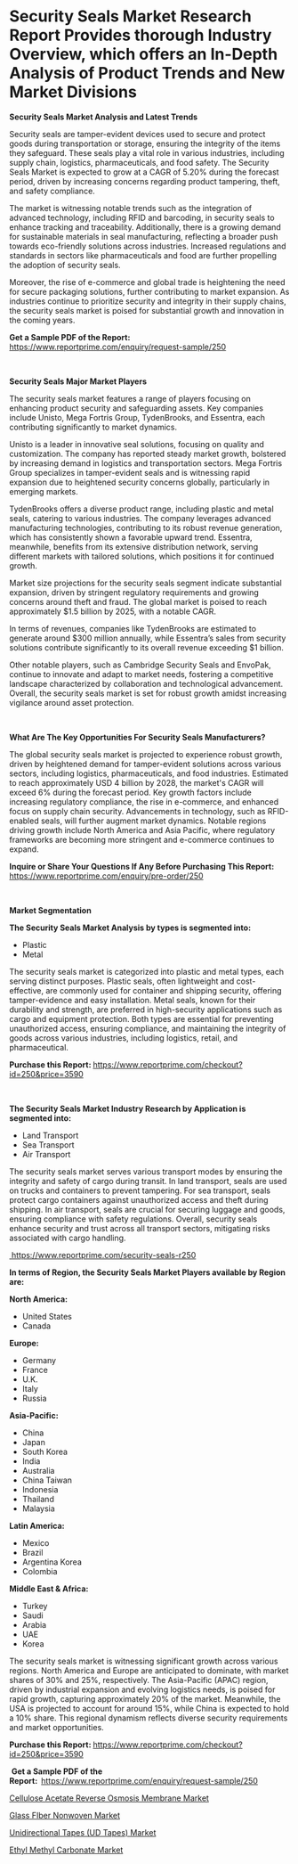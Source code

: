 <p><h1>Security Seals Market Research Report Provides thorough Industry Overview, which offers an In-Depth Analysis of Product Trends and New Market Divisions</h1></p><p><strong>Security Seals Market Analysis and Latest Trends</strong></p>
<p><p>Security seals are tamper-evident devices used to secure and protect goods during transportation or storage, ensuring the integrity of the items they safeguard. These seals play a vital role in various industries, including supply chain, logistics, pharmaceuticals, and food safety. The Security Seals Market is expected to grow at a CAGR of 5.20% during the forecast period, driven by increasing concerns regarding product tampering, theft, and safety compliance.</p><p>The market is witnessing notable trends such as the integration of advanced technology, including RFID and barcoding, in security seals to enhance tracking and traceability. Additionally, there is a growing demand for sustainable materials in seal manufacturing, reflecting a broader push towards eco-friendly solutions across industries. Increased regulations and standards in sectors like pharmaceuticals and food are further propelling the adoption of security seals. </p><p>Moreover, the rise of e-commerce and global trade is heightening the need for secure packaging solutions, further contributing to market expansion. As industries continue to prioritize security and integrity in their supply chains, the security seals market is poised for substantial growth and innovation in the coming years.</p></p>
<p><strong>Get a Sample PDF of the Report:&nbsp;</strong> <a href="https://www.reportprime.com/enquiry/request-sample/250?utm_campaign=2005&utm_medium=2&utm_source=Github&utm_content=ia&utm_term=18032025&utm_id=security-seals">https://www.reportprime.com/enquiry/request-sample/250</a></p>
<p>&nbsp;</p>
<p><strong>Security Seals Major Market Players</strong></p>
<p><p>The security seals market features a range of players focusing on enhancing product security and safeguarding assets. Key companies include Unisto, Mega Fortris Group, TydenBrooks, and Essentra, each contributing significantly to market dynamics.</p><p>Unisto is a leader in innovative seal solutions, focusing on quality and customization. The company has reported steady market growth, bolstered by increasing demand in logistics and transportation sectors. Mega Fortris Group specializes in tamper-evident seals and is witnessing rapid expansion due to heightened security concerns globally, particularly in emerging markets.</p><p>TydenBrooks offers a diverse product range, including plastic and metal seals, catering to various industries. The company leverages advanced manufacturing technologies, contributing to its robust revenue generation, which has consistently shown a favorable upward trend. Essentra, meanwhile, benefits from its extensive distribution network, serving different markets with tailored solutions, which positions it for continued growth.</p><p>Market size projections for the security seals segment indicate substantial expansion, driven by stringent regulatory requirements and growing concerns around theft and fraud. The global market is poised to reach approximately $1.5 billion by 2025, with a notable CAGR.</p><p>In terms of revenues, companies like TydenBrooks are estimated to generate around $300 million annually, while Essentra’s sales from security solutions contribute significantly to its overall revenue exceeding $1 billion.</p><p>Other notable players, such as Cambridge Security Seals and EnvoPak, continue to innovate and adapt to market needs, fostering a competitive landscape characterized by collaboration and technological advancement. Overall, the security seals market is set for robust growth amidst increasing vigilance around asset protection.</p></p>
<p>&nbsp;</p>
<p><strong>What Are The Key Opportunities For Security Seals Manufacturers?</strong></p>
<p><p>The global security seals market is projected to experience robust growth, driven by heightened demand for tamper-evident solutions across various sectors, including logistics, pharmaceuticals, and food industries. Estimated to reach approximately USD 4 billion by 2028, the market's CAGR will exceed 6% during the forecast period. Key growth factors include increasing regulatory compliance, the rise in e-commerce, and enhanced focus on supply chain security. Advancements in technology, such as RFID-enabled seals, will further augment market dynamics. Notable regions driving growth include North America and Asia Pacific, where regulatory frameworks are becoming more stringent and e-commerce continues to expand.</p></p>
<p><strong>Inquire or Share Your Questions If Any Before Purchasing This Report:</strong> <a href="https://www.reportprime.com/enquiry/pre-order/250?utm_campaign=2005&utm_medium=2&utm_source=Github&utm_content=ia&utm_term=18032025&utm_id=security-seals">https://www.reportprime.com/enquiry/pre-order/250</a></p>
<p>&nbsp;</p>
<p><strong>Market Segmentation</strong></p>
<p><strong>The Security Seals Market Analysis by types is segmented into:</strong></p>
<p><ul><li>Plastic</li><li>Metal</li></ul></p>
<p><p>The security seals market is categorized into plastic and metal types, each serving distinct purposes. Plastic seals, often lightweight and cost-effective, are commonly used for container and shipping security, offering tamper-evidence and easy installation. Metal seals, known for their durability and strength, are preferred in high-security applications such as cargo and equipment protection. Both types are essential for preventing unauthorized access, ensuring compliance, and maintaining the integrity of goods across various industries, including logistics, retail, and pharmaceutical.</p></p>
<p><strong>Purchase this Report:&nbsp;</strong><a href="https://www.reportprime.com/checkout?id=250&price=3590&utm_campaign=2005&utm_medium=2&utm_source=Github&utm_content=ia&utm_term=18032025&utm_id=security-seals">https://www.reportprime.com/checkout?id=250&price=3590</a></p>
<p>&nbsp;</p>
<p><strong>The Security Seals Market Industry Research by Application is segmented into:</strong></p>
<p><ul><li>Land Transport</li><li>Sea Transport</li><li>Air Transport</li></ul></p>
<p><p>The security seals market serves various transport modes by ensuring the integrity and safety of cargo during transit. In land transport, seals are used on trucks and containers to prevent tampering. For sea transport, seals protect cargo containers against unauthorized access and theft during shipping. In air transport, seals are crucial for securing luggage and goods, ensuring compliance with safety regulations. Overall, security seals enhance security and trust across all transport sectors, mitigating risks associated with cargo handling.</p></p>
<p><a href="https://www.reportprime.com/security-seals-r250?utm_campaign=2005&utm_medium=2&utm_source=Github&utm_content=ia&utm_term=18032025&utm_id=security-seals">&nbsp;https://www.reportprime.com/security-seals-r250</a></p>
<p><strong>In terms of Region, the Security Seals Market Players available by Region are:</strong></p>
<p>
    <p> <strong> North America: </strong>
        <ul>
            <li>United States</li>
            <li>Canada</li>
        </ul>
        </p> 
    <p> <strong> Europe: </strong>
        <ul>
            <li>Germany</li>
            <li>France</li>
            <li>U.K.</li>
            <li>Italy</li>
            <li>Russia</li>
        </ul>
        </p> 
    <p> <strong> Asia-Pacific: </strong>
        <ul>
            <li>China</li>
            <li>Japan</li>
            <li>South Korea</li>
            <li>India</li>
            <li>Australia</li>
            <li>China Taiwan</li>
            <li>Indonesia</li>
            <li>Thailand</li>
            <li>Malaysia</li>
        </ul>
        </p> 
    <p> <strong> Latin America: </strong>
        <ul>
            <li>Mexico</li>
            <li>Brazil</li>
            <li>Argentina Korea</li>
            <li>Colombia</li>
        </ul>
        </p> 
    <p> <strong> Middle East & Africa: </strong>
        <ul>
            <li>Turkey</li>
            <li>Saudi</li>
            <li>Arabia</li>
            <li>UAE</li>
            <li>Korea</li>
        </ul>
    </p>
    </p>
<p><p>The security seals market is witnessing significant growth across various regions. North America and Europe are anticipated to dominate, with market shares of 30% and 25%, respectively. The Asia-Pacific (APAC) region, driven by industrial expansion and evolving logistics needs, is poised for rapid growth, capturing approximately 20% of the market. Meanwhile, the USA is projected to account for around 15%, while China is expected to hold a 10% share. This regional dynamism reflects diverse security requirements and market opportunities.</p></p>
<p><strong>Purchase this Report: </strong><a href="https://www.reportprime.com/checkout?id=250&price=3590&utm_campaign=2005&utm_medium=2&utm_source=Github&utm_content=ia&utm_term=18032025&utm_id=security-seals">https://www.reportprime.com/checkout?id=250&price=3590</a></p>
<p>&nbsp;<strong>Get a Sample PDF of the Report:&nbsp;&nbsp;</strong><a href="https://www.reportprime.com/enquiry/request-sample/250?utm_campaign=2005&utm_medium=2&utm_source=Github&utm_content=ia&utm_term=18032025&utm_id=security-seals">https://www.reportprime.com/enquiry/request-sample/250</a></p>
<p><strong></strong></p>
<p><p><a href="https://github.com/myrieronays5/Market-Research-Report-List-1/blob/main/cellulose-acetate-reverse-osmosis-membrane-market.md?utm_campaign=2005&utm_medium=2&utm_source=Github&utm_content=ia&utm_term=18032025&utm_id=security-seals">Cellulose Acetate Reverse Osmosis Membrane Market</a></p><p><a href="https://github.com/lylyparadise/Market-Research-Report-List-6/blob/main/glass-fiber-nonwoven-market.md?utm_campaign=2005&utm_medium=2&utm_source=Github&utm_content=ia&utm_term=18032025&utm_id=security-seals">Glass FIber Nonwoven Market</a></p><p><a href="https://github.com/gogashopkewy/Market-Research-Report-List-1/blob/main/unidirectional-tapes-ud-tapes-market.md?utm_campaign=2005&utm_medium=2&utm_source=Github&utm_content=ia&utm_term=18032025&utm_id=security-seals">Unidirectional Tapes (UD Tapes) Market</a></p><p><a href="https://github.com/kohushamudo3/Market-Research-Report-List-1/blob/main/ethyl-methyl-carbonate-market.md?utm_campaign=2005&utm_medium=2&utm_source=Github&utm_content=ia&utm_term=18032025&utm_id=security-seals">Ethyl Methyl Carbonate Market</a></p></p>